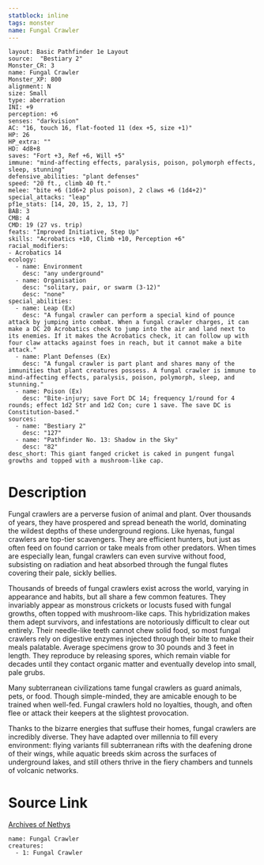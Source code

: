 ```yaml
---
statblock: inline
tags: monster
name: Fungal Crawler
---
```

```statblock
layout: Basic Pathfinder 1e Layout
source:  "Bestiary 2"
Monster_CR: 3
name: Fungal Crawler
Monster_XP: 800
alignment: N
size: Small
type: aberration
INI: +9
perception: +6
senses: "darkvision"
AC: "16, touch 16, flat-footed 11 (dex +5, size +1)"
HP: 26
HP_extra: ""
HD: 4d8+8
saves: "Fort +3, Ref +6, Will +5"
immune: "mind-affecting effects, paralysis, poison, polymorph effects, sleep, stunning"
defensive_abilities: "plant defenses"
speed: "20 ft., climb 40 ft."
melee: "bite +6 (1d6+2 plus poison), 2 claws +6 (1d4+2)"
special_attacks: "leap"
pf1e_stats: [14, 20, 15, 2, 13, 7]
BAB: 3
CMB: 4
CMD: 19 (27 vs. trip)
feats: "Improved Initiative, Step Up"
skills: "Acrobatics +10, Climb +10, Perception +6"
racial_modifiers:
- Acrobatics 14
ecology:
  - name: Environment
    desc: "any underground"
  - name: Organisation
    desc: "solitary, pair, or swarm (3-12)"
    desc: "none"
special_abilities:
  - name: Leap (Ex)
    desc: "A fungal crawler can perform a special kind of pounce attack by jumping into combat. When a fungal crawler charges, it can make a DC 20 Acrobatics check to jump into the air and land next to its enemies. If it makes the Acrobatics check, it can follow up with four claw attacks against foes in reach, but it cannot make a bite attack."
  - name: Plant Defenses (Ex)
    desc: "A fungal crawler is part plant and shares many of the immunities that plant creatures possess. A fungal crawler is immune to mind-affecting effects, paralysis, poison, polymorph, sleep, and stunning."
  - name: Poison (Ex)
    desc: "Bite-injury; save Fort DC 14; frequency 1/round for 4 rounds; effect 1d2 Str and 1d2 Con; cure 1 save. The save DC is Constitution-based."
sources:
  - name: "Bestiary 2"
    desc: "127"
  - name: "Pathfinder No. 13: Shadow in the Sky"
    desc: "82"
desc_short: This giant fanged cricket is caked in pungent fungal growths and topped with a mushroom-like cap.
```
# Description
Fungal crawlers are a perverse fusion of animal and plant. Over thousands of years, they have prospered and spread beneath the world, dominating the wildest depths of these underground regions. Like hyenas, fungal crawlers are top-tier scavengers. They are efficient hunters, but just as often feed on found carrion or take meals from other predators. When times are especially lean, fungal crawlers can even survive without food, subsisting on radiation and heat absorbed through the fungal flutes covering their pale, sickly bellies.

Thousands of breeds of fungal crawlers exist across the world, varying in appearance and habits, but all share a few common features. They invariably appear as monstrous crickets or locusts fused with fungal growths, often topped with mushroom-like caps. This hybridization makes them adept survivors, and infestations are notoriously difficult to clear out entirely. Their needle-like teeth cannot chew solid food, so most fungal crawlers rely on digestive enzymes injected through their bite to make their meals palatable. Average specimens grow to 30 pounds and 3 feet in length. They reproduce by releasing spores, which remain viable for decades until they contact organic matter and eventually develop into small, pale grubs.

Many subterranean civilizations tame fungal crawlers as guard animals, pets, or food. Though simple-minded, they are amicable enough to be trained when well-fed. Fungal crawlers hold no loyalties, though, and often flee or attack their keepers at the slightest provocation.

Thanks to the bizarre energies that suffuse their homes, fungal crawlers are incredibly diverse. They have adapted over millennia to fill every environment: flying variants fill subterranean rifts with the deafening drone of their wings, while aquatic breeds skim across the surfaces of underground lakes, and still others thrive in the fiery chambers and tunnels of volcanic networks.
# Source Link
[Archives of Nethys](https://aonprd.com/MonsterDisplay.aspx?ItemName=Fungal%20Crawler)
```encounter-table
name: Fungal Crawler
creatures:
  - 1: Fungal Crawler
```

